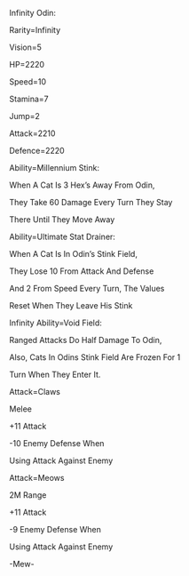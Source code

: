 Infinity Odin:

Rarity=Infinity

Vision=5

HP=2220

Speed=10

Stamina=7

Jump=2

Attack=2210

Defence=2220

Ability=Millennium Stink:

When A Cat Is 3 Hex’s Away From Odin,

They Take 60 Damage Every Turn They Stay

There Until They Move Away

Ability=Ultimate Stat Drainer:

When A Cat Is In Odin’s Stink Field,

They Lose 10 From Attack And Defense

And 2 From Speed Every Turn, The Values

Reset When They Leave His Stink

Infinity Ability=Void Field:

Ranged Attacks Do Half Damage To Odin,

Also, Cats In Odins Stink Field Are Frozen For 1

Turn When They Enter It.

Attack=Claws

Melee

+11 Attack

-10 Enemy Defense When 

Using Attack Against Enemy

Attack=Meows

2M Range

+11 Attack

-9 Enemy Defense When

Using Attack Against Enemy

-Mew-
